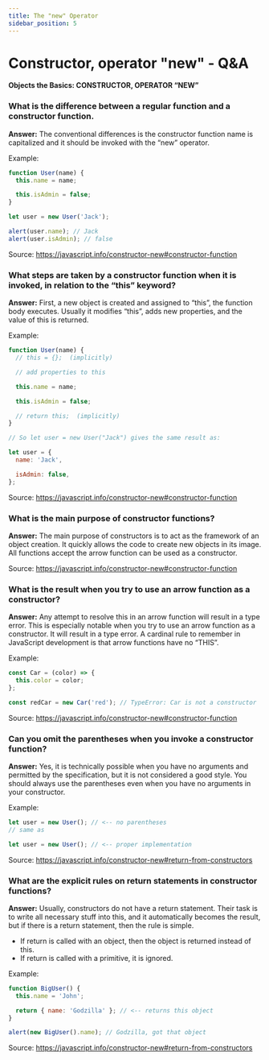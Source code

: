 ```yaml
---
title: The "new" Operator
sidebar_position: 5
---
```


# Constructor, operator "new" - Q&A

**Objects the Basics: CONSTRUCTOR, OPERATOR “NEW”**

### What is the difference between a regular function and a constructor function.

**Answer:** The conventional differences is the constructor function name is capitalized and it should be invoked with the “new” operator.

Example:

```js
function User(name) {
  this.name = name;

  this.isAdmin = false;
}

let user = new User('Jack');

alert(user.name); // Jack
alert(user.isAdmin); // false
```

Source: <https://javascript.info/constructor-new#constructor-function>

### What steps are taken by a constructor function when it is invoked, in relation to the “this” keyword?

**Answer:** First, a new object is created and assigned to “this”, the function body executes. Usually it modifies “this”, adds new properties, and the value of this is returned.

Example:

```js
function User(name) {
  // this = {};  (implicitly)

  // add properties to this

  this.name = name;

  this.isAdmin = false;

  // return this;  (implicitly)
}

// So let user = new User("Jack") gives the same result as:

let user = {
  name: 'Jack',

  isAdmin: false,
};
```

Source: <https://javascript.info/constructor-new#constructor-function>

### What is the main purpose of constructor functions?

**Answer:** The main purpose of constructors is to act as the framework of an object creation. It quickly allows the code to create new objects in its image. All functions accept the arrow function can be used as a constructor.

Source: <https://javascript.info/constructor-new#constructor-function>

### What is the result when you try to use an arrow function as a constructor?

**Answer:** Any attempt to resolve this in an arrow function will result in a type error. This is especially notable when you try to use an arrow function as a constructor. It will result in a type error. A cardinal rule to remember in JavaScript development is that arrow functions have no “THIS”.

Example:

```js
const Car = (color) => {
  this.color = color;
};

const redCar = new Car('red'); // TypeError: Car is not a constructor
```

Source: <https://javascript.info/constructor-new#constructor-function>

### Can you omit the parentheses when you invoke a constructor function?

**Answer:** Yes, it is technically possible when you have no arguments and permitted by the specification, but it is not considered a good style. You should always use the parentheses even when you have no arguments in your constructor.

Example:

```js
let user = new User(); // <-- no parentheses
// same as

let user = new User(); // <-- proper implementation
```

Source: <https://javascript.info/constructor-new#return-from-constructors>

### What are the explicit rules on return statements in constructor functions?

**Answer:** Usually, constructors do not have a return statement. Their task is to write all necessary stuff into this, and it automatically becomes the result, but if there is a return statement, then the rule is simple.

- If return is called with an object, then the object is returned instead of this.
- If return is called with a primitive, it is ignored.

Example:

```js
function BigUser() {
  this.name = 'John';

  return { name: 'Godzilla' }; // <-- returns this object
}

alert(new BigUser().name); // Godzilla, got that object
```

Source: <https://javascript.info/constructor-new#return-from-constructors>

